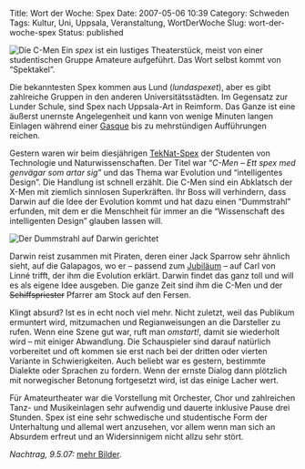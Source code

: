 Title: Wort der Woche: Spex
Date: 2007-05-06 10:39
Category: Schweden
Tags: Kultur, Uni, Uppsala, Veranstaltung, WortDerWoche
Slug: wort-der-woche-spex
Status: published

![Die C-Men](/pic/spex1.jpg "Die C-Men") Ein *spex*
ist ein lustiges Theaterstück, meist von einer studentischen Gruppe
Amateure aufgeführt. Das Wort selbst kommt von “Spektakel”.

Die bekanntesten Spex kommen aus Lund (*lundaspexet*), aber es gibt
zahlreiche Gruppen in den anderen Universitätsstädten. Im Gegensatz zur
Lunder Schule, sind Spex nach Uppsala-Art in Reimform. Das Ganze ist
eine äußerst unernste Angelegenheit und kann von wenige Minuten langen
Einlagen während einer
[Gasque](http://www.fiket.de/2007/01/07/wort-der-woche-gasque/) bis zu
mehrstündigen Aufführungen reichen.

Gestern waren wir beim diesjährigen [TekNat-Spex](http://www.spexet.nu/)
der Studenten von Technologie und Naturwissenschaften. Der Titel war
“*C-Men – Ett spex med genvägar som artar sig*” und das Thema war
Evolution und “intelligentes Design”. Die Handlung ist schnell erzählt.
Die C-Men sind ein Abklatsch der X-Men mit ziemlich sinnlosen
Superkräften. Ihr Boss will verhindern, dass Darwin auf die Idee der
Evolution kommt und hat dazu einen “Dummstrahl” erfunden, mit dem er die
Menschheit für immer an die “Wissenschaft des intelligenten Design”
glauben lassen will.

![Der Dummstrahl auf Darwin
gerichtet](/pic/spex2.jpg "Der Dummstrahl auf Darwin gerichtet")

Darwin reist zusammen mit Piraten, deren einer Jack Sparrow sehr ähnlich
sieht, auf die Galapagos, wo er – passend zum
[Jubiläum](http://www.fiket.de/tag/linne2007) – auf Carl von Linné
trifft, der ihm die Evolution erklärt. Darwin findet das ganz toll und
will es als eigene Idee ausgeben. Die ganze Zeit sind ihm die C-Men und
der ~~Schiffspriester~~ Pfarrer am Stock auf den Fersen.

Klingt absurd? Ist es in echt noch viel mehr. Nicht zuletzt, weil das
Publikum ermuntert wird, mitzumachen und Regianweisungen an die
Darsteller zu rufen. Wenn eine Szene gut war, ruft man *omstart!*, damit
sie wiederholt wird – mit einiger Abwandlung. Die Schauspieler sind
darauf natürlich vorbereitet und oft kommen sie erst nach bei der
dritten oder vierten Variante in Schwierigkeiten. Auch beliebt war es
gestern, bestimmte Dialekte oder Sprachen zu fordern. Wenn der ernste
Dialog dann plötzlich mit norwegischer Betonung fortgesetzt wird, ist
das einige Lacher wert.

Für Amateurtheater war die Vorstellung mit Orchester, Chor und
zahlreichen Tanz- und Musikeinlagen sehr aufwendig und dauerte inklusive
Pause drei Stunden. Spex ist eine sehr schwedische und studentische Form
der Unterhaltung und allemal wert anzusehen, vor allem wenn man sich an
Absurdem erfreut und an Widersinnigem nicht allzu sehr stört.

*Nachtrag, 9.5.07:* [mehr
Bilder](http://thomasmarquart.net/gallery/Spex07/).

